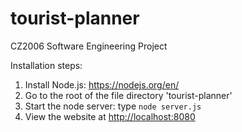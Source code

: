 # tourist-planner
CZ2006 Software Engineering Project

Installation steps:

1. Install Node.js: https://nodejs.org/en/
2. Go to the root of the file directory 'tourist-planner'
3. Start the node server: type `node server.js`
4. View the website at [http://localhost:8080](http://localhost:8080)

